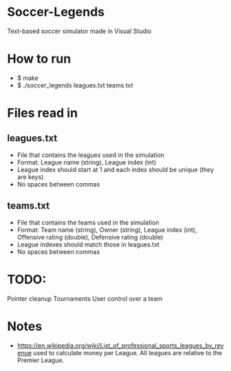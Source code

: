 # Soccer-Legends
Text-based soccer simulator made in Visual Studio

# How to run
* $ make
* $ ./soccer_legends leagues.txt teams.txt

# Files read in

## leagues.txt
* File that contains the leagues used in the simulation
* Format: League name (string), League index (int)
* League index should start at 1 and each index should be unique (they are keys)
* No spaces between commas

## teams.txt
* File that contains the teams used in the simulation
* Format: Team name (string), Owner (string), League index (int), Offensive rating (double), Defensive rating (double)
* League indexes should match those in leagues.txt
* No spaces between commas

# TODO:
Pointer cleanup
Tournaments
User control over a team


# Notes
* https://en.wikipedia.org/wiki/List_of_professional_sports_leagues_by_revenue used to calculate money per League. All leagues are relative to the Premier League.